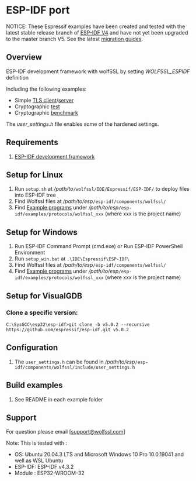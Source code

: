 # ESP-IDF port

NOTICE: These Espressif examples have been created and tested with the latest stable release branch of 
[ESP-IDF V4](https://docs.espressif.com/projects/esp-idf/en/v4.4.1/esp32/get-started/index.html)
and have not yet been upgraded to the master branch V5. 
See the latest [migration guides](https://docs.espressif.com/projects/esp-idf/en/latest/esp32/migration-guides/index.html).

## Overview
 ESP-IDF development framework with wolfSSL by setting *WOLFSSL_ESPIDF* definition

Including the following examples:

* Simple [TLS client](./examples/wolfssl_client/)/[server](./examples/wolfssl_server/)
* Cryptographic [test](./examples/wolfssl_test/)
* Cryptographic [benchmark](./examples/wolfssl_benchmark/)

 The *user_settings.h* file enables some of the hardened settings.

## Requirements
 1. [ESP-IDF development framework](https://docs.espressif.com/projects/esp-idf/en/latest/get-started/)

## Setup for Linux
 1. Run `setup.sh` at _/path/to_`/wolfssl/IDE/Espressif/ESP-IDF/` to deploy files into ESP-IDF tree  
 2. Find Wolfssl files at _/path/to/esp_`/esp-idf/components/wolfssl/`
 3. Find [Example programs](https://github.com/wolfSSL/wolfssl/tree/master/IDE/Espressif/ESP-IDF/examples) under _/path/to/esp_`/esp-idf/examples/protocols/wolfssl_xxx` (where xxx is the project name)

## Setup for Windows
 1. Run ESP-IDF Command Prompt (cmd.exe) or Run ESP-IDF PowerShell Environment
 2. Run `setup_win.bat` at `.\IDE\Espressif\ESP-IDF\`
 3. Find Wolfssl files at _/path/to/esp_`/esp-idf/components/wolfssl/`
 4. Find [Example programs](https://github.com/wolfSSL/wolfssl/tree/master/IDE/Espressif/ESP-IDF/examples) under _/path/to/esp_`/esp-idf/examples/protocols/wolfssl_xxx` (where xxx is the project name)

## Setup for VisualGDB

### Clone a specific version:

```
C:\SysGCC\esp32\esp-idf>git clone -b v5.0.2 --recursive https://github.com/espressif/esp-idf.git v5.0.2
```

## Configuration
 1. The `user_settings.h` can be found in _/path/to/esp_`/esp-idf/components/wolfssl/include/user_settings.h`

## Build examples
 1. See README in each example folder

## Support
 For question please email [support@wolfssl.com]

 Note: This is tested with :  
   - OS: Ubuntu 20.04.3 LTS and Microsoft Windows 10 Pro 10.0.19041 and well as WSL Ubuntu
   - ESP-IDF: ESP-IDF v4.3.2
   - Module : ESP32-WROOM-32
